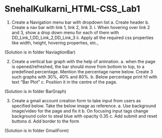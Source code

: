 # SnehalKulkarni_HTML-CSS_Lab1

1. Create a Navigation menu bar with dropdown list
      a. Create header
      b. Create a nav bar with link 1, link 2, link 3.
           i. When hovering over link 2 and 3, show a drop down menu for each of them with DD_Link_1,DD_Link_2,DD_Link_3
           ii. Apply all the required css properties like width, height, hovering properties, etc.,
 
 (Solution is in folder NaviagtionBar)          
 
2. Create a vertical bar graph with the help of animation.
     a. when the page is opened/refreshed, the bar should move from bottom to top, to a predefined percentage. 
        Mention the percentage name below. Create 3 such graphs with 30%, 40% and 80%.
     b. Below percentage print h1 with text “Bar Plot”
     c. Position it in the centre of the page.
    
 (Solution is in folder BarGraph) 

3. Create a gmail account creation form to take input from users as specified below. Take the below image as reference.
    a. Use background image/video for the page and fix it
    b. On focusing input tags change background color to steal blue with opacity 0.35
    c. Add submit and reset buttons
    d. Add border to the form

 (Solution is in folder GmailForm) 
   
